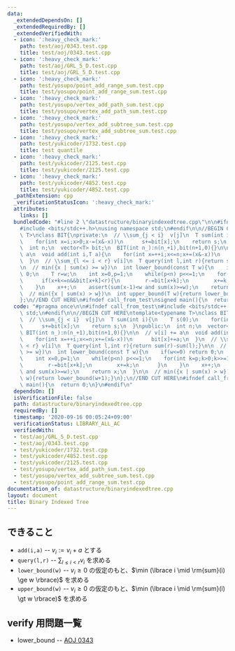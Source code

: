 ```yaml
---
data:
  _extendedDependsOn: []
  _extendedRequiredBy: []
  _extendedVerifiedWith:
  - icon: ':heavy_check_mark:'
    path: test/aoj/0343.test.cpp
    title: test/aoj/0343.test.cpp
  - icon: ':heavy_check_mark:'
    path: test/aoj/GRL_5_D.test.cpp
    title: test/aoj/GRL_5_D.test.cpp
  - icon: ':heavy_check_mark:'
    path: test/yosupo/point_add_range_sum.test.cpp
    title: test/yosupo/point_add_range_sum.test.cpp
  - icon: ':heavy_check_mark:'
    path: test/yosupo/vertex_add_path_sum.test.cpp
    title: test/yosupo/vertex_add_path_sum.test.cpp
  - icon: ':heavy_check_mark:'
    path: test/yosupo/vertex_add_subtree_sum.test.cpp
    title: test/yosupo/vertex_add_subtree_sum.test.cpp
  - icon: ':heavy_check_mark:'
    path: test/yukicoder/1732.test.cpp
    title: test quantile
  - icon: ':heavy_check_mark:'
    path: test/yukicoder/2125.test.cpp
    title: test/yukicoder/2125.test.cpp
  - icon: ':heavy_check_mark:'
    path: test/yukicoder/4852.test.cpp
    title: test/yukicoder/4852.test.cpp
  _pathExtension: cpp
  _verificationStatusIcon: ':heavy_check_mark:'
  attributes:
    links: []
  bundledCode: "#line 2 \"datastructure/binaryindexedtree.cpp\"\n\n#ifndef call_from_test\n\
    #include <bits/stdc++.h>\nusing namespace std;\n#endif\n\n//BEGIN CUT HERE\ntemplate<typename\
    \ T>\nclass BIT{\nprivate:\n  // \\sum_{j < i}  v[j]\n  T sum(int i){\n    T s(0);\n\
    \    for(int x=i;x>0;x-=(x&-x))\n      s+=bit[x];\n    return s;\n  }\npublic:\n\
    \  int n;\n  vector<T> bit;\n  BIT(int n_):n(n_+1),bit(n+1,0){}\n\n  // v[i] +=\
    \ a\n  void add(int i,T a){\n    for(int x=++i;x<=n;x+=(x&-x))\n      bit[x]+=a;\n\
    \  }\n  // \\sum_{l <= i < r} v[i]\n  T query(int l,int r){return sum(r)-sum(l);}\n\
    \n  // min({x | sum(x) >= w})\n  int lower_bound(const T w){\n    if(w<=0) return\
    \ 0;\n    T r=w;\n    int x=0,p=1;\n    while(p<n) p<<=1;\n    for(int k=p;k>0;k>>=1){\n\
    \      if(x+k<=n&&bit[x+k]<r){\n        r-=bit[x+k];\n        x+=k;\n      }\n\
    \    }\n    x++;\n    assert(sum(x-1)<w and sum(x)>=w);\n    return x;\n  }\n\n\
    \  // min({x | sum(x) > w})\n  int upper_bound(T w){return lower_bound(w+1);}\n\
    };\n//END CUT HERE\n#ifndef call_from_test\nsigned main(){\n  return 0;\n}\n#endif\n"
  code: "#pragma once\n\n#ifndef call_from_test\n#include <bits/stdc++.h>\nusing namespace\
    \ std;\n#endif\n\n//BEGIN CUT HERE\ntemplate<typename T>\nclass BIT{\nprivate:\n\
    \  // \\sum_{j < i}  v[j]\n  T sum(int i){\n    T s(0);\n    for(int x=i;x>0;x-=(x&-x))\n\
    \      s+=bit[x];\n    return s;\n  }\npublic:\n  int n;\n  vector<T> bit;\n \
    \ BIT(int n_):n(n_+1),bit(n+1,0){}\n\n  // v[i] += a\n  void add(int i,T a){\n\
    \    for(int x=++i;x<=n;x+=(x&-x))\n      bit[x]+=a;\n  }\n  // \\sum_{l <= i\
    \ < r} v[i]\n  T query(int l,int r){return sum(r)-sum(l);}\n\n  // min({x | sum(x)\
    \ >= w})\n  int lower_bound(const T w){\n    if(w<=0) return 0;\n    T r=w;\n\
    \    int x=0,p=1;\n    while(p<n) p<<=1;\n    for(int k=p;k>0;k>>=1){\n      if(x+k<=n&&bit[x+k]<r){\n\
    \        r-=bit[x+k];\n        x+=k;\n      }\n    }\n    x++;\n    assert(sum(x-1)<w\
    \ and sum(x)>=w);\n    return x;\n  }\n\n  // min({x | sum(x) > w})\n  int upper_bound(T\
    \ w){return lower_bound(w+1);}\n};\n//END CUT HERE\n#ifndef call_from_test\nsigned\
    \ main(){\n  return 0;\n}\n#endif\n"
  dependsOn: []
  isVerificationFile: false
  path: datastructure/binaryindexedtree.cpp
  requiredBy: []
  timestamp: '2020-09-16 00:05:24+09:00'
  verificationStatus: LIBRARY_ALL_AC
  verifiedWith:
  - test/aoj/GRL_5_D.test.cpp
  - test/aoj/0343.test.cpp
  - test/yukicoder/1732.test.cpp
  - test/yukicoder/4852.test.cpp
  - test/yukicoder/2125.test.cpp
  - test/yosupo/vertex_add_path_sum.test.cpp
  - test/yosupo/vertex_add_subtree_sum.test.cpp
  - test/yosupo/point_add_range_sum.test.cpp
documentation_of: datastructure/binaryindexedtree.cpp
layout: document
title: Binary Indexed Tree
---
```


## できること
- `add(i,a)`
-- $v_i := v_i + a$ とする
- `query(l,r)`
-- $\sum_{l \leq i \lt r} v_i$ を求める
- `lower_bound(w)`
-- $v_i \geq 0$ の仮定のもと、$\min (\lbrace i \mid \rm{sum}(i) \ge w \rbrace)$ を求める
- `upper_bound(w)`
-- $v_i \geq 0$ の仮定のもと、$\min (\lbrace i \mid \rm{sum}(i) \gt w \rbrace)$ を求める

## verify 用問題一覧
- lower_bound
-- [AOJ 0343](http://judge.u-aizu.ac.jp/onlinejudge/description.jsp?id=0343)
